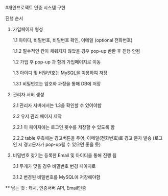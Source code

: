 #개인프로젝트 인증 시스템 구현

진행 순서

1. 가입페이지 형성

      1.1 아이디, 비밀번호, 비밀번호 확인, 이메일 (optional 전화번호)

      1.1.2 필수적인 칸이 채워지지 않았을 경우 pop-up 반환 후 진행 안됨

      1.2 가입 후 pop-up 과 함께 가입페이지로 이동

      1.3 아이디 및 비밀번호는 MySQL을 이용하여 저장

      1.3.1 비밀번호는 암호화 과정을 통해 DB에 저장



2. 관리자 서버 생성

      2.1 관리자 서버에서는 1.3을 확인할 수 있어야함

      2.2 유저 관리 페이지 제작 

      2.2.1 이 페이지에는 로그인 횟수를 저장할 수 있도록 함

      2.2.2 table 우측에는 경고버튼을 두어, 이메일(전화번호)로 경고 문자 발송
      (로그인 시 경고문자가 pop-up될 수 있으면 좋을 듯)

3. 비밀번호 찾기는 등록한 Email 및 아이디을 통해 진행 됨

      3.1 두개가 맞을 경우 비밀번호 변경 페이지로

      3.1.2 변경된 비밀번호를 MySQL에 저장해야함



** 남는 것 : 캐시, 인증서버 API, Email인증


